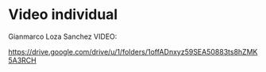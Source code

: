 # Video individual
Gianmarco Loza Sanchez 
VIDEO:

https://drive.google.com/drive/u/1/folders/1offADnxyz59SEA50883ts8hZMK5A3RCH
